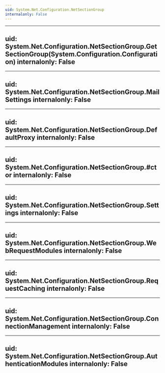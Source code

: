 ```yaml
---
uid: System.Net.Configuration.NetSectionGroup
internalonly: False
---
```


---
uid: System.Net.Configuration.NetSectionGroup.GetSectionGroup(System.Configuration.Configuration)
internalonly: False
---

---
uid: System.Net.Configuration.NetSectionGroup.MailSettings
internalonly: False
---

---
uid: System.Net.Configuration.NetSectionGroup.DefaultProxy
internalonly: False
---

---
uid: System.Net.Configuration.NetSectionGroup.#ctor
internalonly: False
---

---
uid: System.Net.Configuration.NetSectionGroup.Settings
internalonly: False
---

---
uid: System.Net.Configuration.NetSectionGroup.WebRequestModules
internalonly: False
---

---
uid: System.Net.Configuration.NetSectionGroup.RequestCaching
internalonly: False
---

---
uid: System.Net.Configuration.NetSectionGroup.ConnectionManagement
internalonly: False
---

---
uid: System.Net.Configuration.NetSectionGroup.AuthenticationModules
internalonly: False
---
